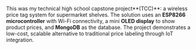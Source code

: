 This was my technical high school capstone project**(TCC)**: a wireless price tag system for supermarket shelves. The solution uses an **ESP8266 microcontroller** with Wi-Fi connectivity, a mini **OLED display** to show product prices, and **MongoDB** as the database. The project demonstrates a low-cost, scalable alternative to traditional price labeling through IoT integration.

